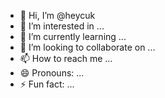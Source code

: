 - 👋 Hi, I’m @heycuk
- 👀 I’m interested in ...
- 🌱 I’m currently learning ...
- 💞️ I’m looking to collaborate on ...
- 📫 How to reach me ...
- 😄 Pronouns: ...
- ⚡ Fun fact: ...

<!---
heycuk/heycuk is a ✨ special ✨ repository because its `README.md` (this file) appears on your GitHub profile.
You can click the Preview link to take a look at your changes.
--->
